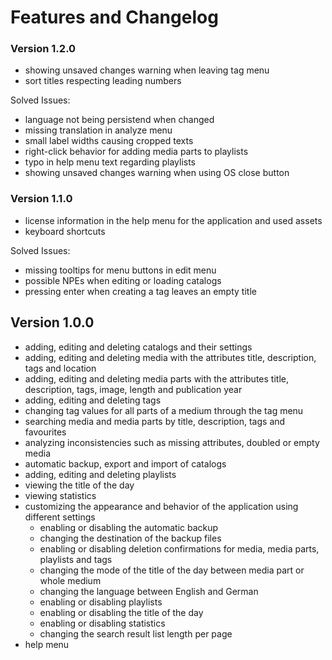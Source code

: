 # Features and Changelog

### Version 1.2.0

- showing unsaved changes warning when leaving tag menu
- sort titles respecting leading numbers

Solved Issues:

- language not being persistend when changed
- missing translation in analyze menu
- small label widths causing cropped texts
- right-click behavior for adding media parts to playlists
- typo in help menu text regarding playlists
- showing unsaved changes warning when using OS close button

### Version 1.1.0

- license information in the help menu for the application and used assets
- keyboard shortcuts

Solved Issues:

- missing tooltips for menu buttons in edit menu
- possible NPEs when editing or loading catalogs
- pressing enter when creating a tag leaves an empty title

## Version 1.0.0

- adding, editing and deleting catalogs and their settings
- adding, editing and deleting media with the attributes title, description, tags and location
- adding, editing and deleting media parts with the attributes title, description, tags, image, length and publication year
- adding, editing and deleting tags
- changing tag values for all parts of a medium through the tag menu
- searching media and media parts by title, description, tags and favourites
- analyzing inconsistencies such as missing attributes, doubled or empty media
- automatic backup, export and import of catalogs
- adding, editing and deleting playlists
- viewing the title of the day
- viewing statistics
- customizing the appearance and behavior of the application using different settings
  - enabling or disabling the automatic backup
  - changing the destination of the backup files
  - enabling or disabling deletion confirmations for media, media parts, playlists and tags
  - changing the mode of the title of the day between media part or whole medium
  - changing the language between English and German
  - enabling or disabling playlists
  - enabling or disabling the title of the day
  - enabling or disabling statistics
  - changing the search result list length per page
- help menu
